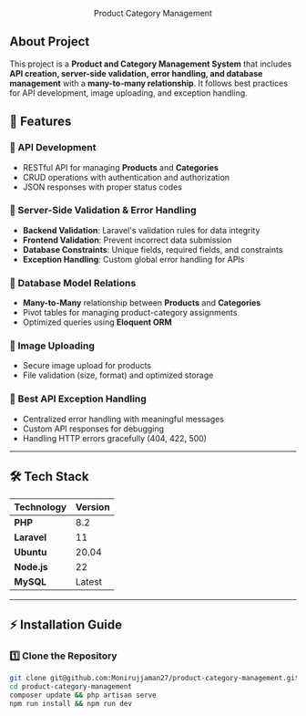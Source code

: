 <p align="center">Product Category Management</p>

## About Project

This project is a **Product and Category Management System** that includes **API creation, server-side validation, error handling, and database management** with a **many-to-many relationship**. It follows best practices for API development, image uploading, and exception handling.

## 🚀 Features

### 🔹 API Development

-   RESTful API for managing **Products** and **Categories**
-   CRUD operations with authentication and authorization
-   JSON responses with proper status codes

### 🔹 Server-Side Validation & Error Handling

-   **Backend Validation**: Laravel's validation rules for data integrity
-   **Frontend Validation**: Prevent incorrect data submission
-   **Database Constraints**: Unique fields, required fields, and constraints
-   **Exception Handling**: Custom global error handling for APIs

### 🔹 Database Model Relations

-   **Many-to-Many** relationship between **Products** and **Categories**
-   Pivot tables for managing product-category assignments
-   Optimized queries using **Eloquent ORM**

### 🔹 Image Uploading

-   Secure image upload for products
-   File validation (size, format) and optimized storage

### 🔹 Best API Exception Handling

-   Centralized error handling with meaningful messages
-   Custom API responses for debugging
-   Handling HTTP errors gracefully (404, 422, 500)

---

## 🛠️ Tech Stack

| Technology  | Version |
| ----------- | ------- |
| **PHP**     | 8.2     |
| **Laravel** | 11      |
| **Ubuntu**  | 20.04   |
| **Node.js** | 22      |
| **MySQL**   | Latest  |

---

## ⚡ Installation Guide

### 1️⃣ Clone the Repository

```sh
git clone git@github.com:Monirujjaman27/product-category-management.git
cd product-category-management
composer update && php artisan serve
npm run install && npm run dev
```
